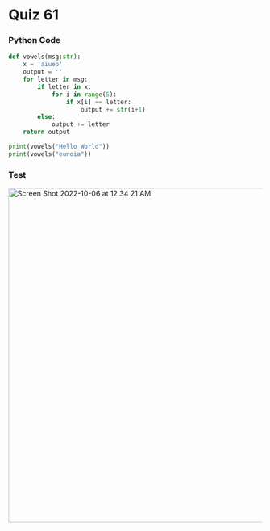 # Quiz 61

### Python Code

```.py
def vowels(msg:str):
    x = 'aiueo'
    output = ''
    for letter in msg:
        if letter in x:
            for i in range(5):
                if x[i] == letter:
                    output += str(i+1)
        else:
            output += letter
    return output

print(vowels("Hello World"))
print(vowels("eunoia"))
```

### Test

<img width="662" alt="Screen Shot 2022-10-06 at 12 34 21 AM" src="https://user-images.githubusercontent.com/89366878/194101385-c16abe6c-f352-45d1-8263-9cd838b23c92.png">
